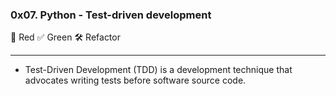 ### 0x07. Python - Test-driven development

🔴  Red
✅  Green
🛠  Refactor

---
- Test-Driven Development (TDD) is a development technique that advocates writing tests before software source code.
